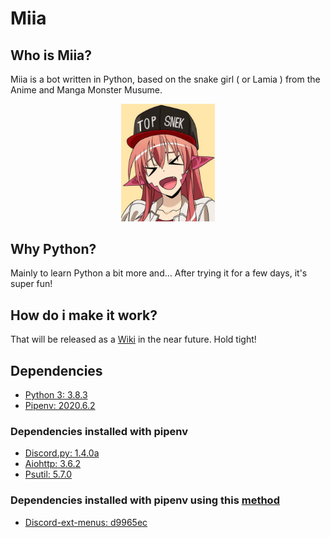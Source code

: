 # Miia
## Who is Miia?

Miia is a bot written in Python, based on the snake girl ( or Lamia ) from the Anime and Manga Monster Musume.

<p align="center"><img src="media/miia.webp" width="150px" /></p>

## Why Python?

Mainly to learn Python a bit more and... After trying it for a few days, it's super fun!

## How do i make it work?

That will be released as a [Wiki](https://github.com/taichikuji/miia-py/wiki) in the near future. Hold tight!

## Dependencies

- [Python 3: 3.8.3](https://www.python.org/downloads/)
- [Pipenv: 2020.6.2](https://pypi.org/project/pipenv/)
### Dependencies installed with pipenv
- [Discord.py: 1.4.0a](https://pypi.org/project/discord.py/)
- [Aiohttp: 3.6.2](https://pypi.org/project/aiohttp/)
- [Psutil: 5.7.0](https://pypi.org/project/psutil/)
### Dependencies installed with pipenv using this [method](https://github.com/taichikuji/Miia-Py/wiki/Installing-with-Pip-inside-your-pipenv-project)
- [Discord-ext-menus: d9965ec](https://github.com/Rapptz/discord-ext-menus)
